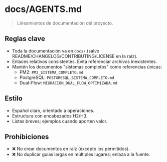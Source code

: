 # docs/AGENTS.md

> Lineamientos de documentación del proyecto.

## Reglas clave

- Toda la documentación va en `docs/` (salvo README/CHANGELOG/CONTRIBUTING/LICENSE en la raíz).
- Enlaces relativos consistentes. Evita referenciar archivos inexistentes.
- Mantén los documentos "sistemas completos" como referencias únicas:
  - PM2: `PM2_SISTEMA_COMPLETO.md`
  - PostgreSQL: `POSTGRESQL_SISTEMA_COMPLETO.md`
  - Dual-Flow: `MIGRACION_DUAL_FLOW_OPTIMIZADA.md`

## Estilo

- Español claro, orientado a operaciones.
- Estructura con encabezados H2/H3.
- Listas breves; ejemplos cuando aporten valor.

## Prohibiciones

- ❌ No crear documentos en raíz (excepto los permitidos).
- ❌ No duplicar guías largas en múltiples lugares; enlaza a la fuente.
